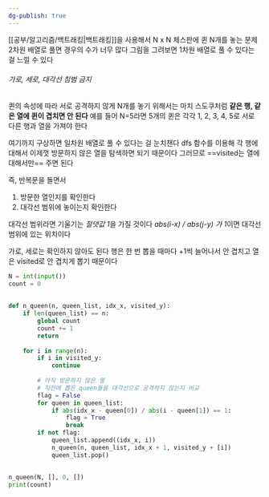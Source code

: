 ```yaml
---
dg-publish: true
---
```

[[공부/알고리즘/백트래킹\|백트래킹]]을 사용해서 N x N 체스판에 퀸 N개를 놓는 문제
2차원 배열로 풀면 경우의 수가 너무 많다
그림을 그려보면 1차원 배열로 풀 수 있다는 걸 느낄 수 있다

###### 가로, 세로, 대각선 침범 금지

퀸의 속성에 따라 서로 공격하지 않게 N개를 놓기 위해서는
마치 스도쿠처럼 **같은 행, 같은 열에 퀸이 겹치면 안 된다**
예를 들어 N=5라면 5개의 퀸은 각각 1, 2, 3, 4, 5로 서로 다른 행과 열을 가져야 한다

여기까지 구상하면 일차원 배열로 풀 수 있다는 걸 눈치챈다
dfs 함수를 이용해 각 행에 대해서
이제껏 방문하지 않은 열을 탐색하면 되기 때문이다
그러므로 ==visited는 열에 대해서만== 주면 된다

즉, 반복문을 돌면서
1) 방문한 열인지를 확인한다
2) 대각선 범위에 놓이는지 확인한다

대각선 범위라면 기울기는 *절댓값 1*을 가질 것이다
*abs(i-x) / abs(j-y) 가 1*이면 대각선 범위에 있는 위치이다

가로, 세로는 확인하지 않아도 된다
행은 한 번 뽑을 때마다 +1씩 늘어나서 안 겹치고
열은 visited로 안 겹치게 뽑기 때문이다

```python
N = int(input())  
count = 0  
  
  
def n_queen(n, queen_list, idx_x, visited_y):  
    if len(queen_list) == n:  
        global count  
        count += 1  
        return  
  
    for i in range(n):  
        if i in visited_y:  
            continue  
  
        # 아직 방문하지 않은 열  
        # 직전에 뽑은 queen들을 대각선으로 공격하지 않는지 비교  
        flag = False  
        for queen in queen_list:  
            if abs(idx_x - queen[0]) / abs(i - queen[1]) == 1:  
                flag = True  
                break  
        if not flag:  
            queen_list.append((idx_x, i))  
            n_queen(n, queen_list, idx_x + 1, visited_y + [i])  
            queen_list.pop()  
  
  
n_queen(N, [], 0, [])  
print(count)
```